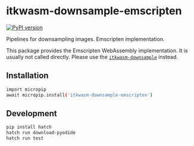 # itkwasm-downsample-emscripten

[![PyPI version](https://badge.fury.io/py/itkwasm-downsample-emscripten.svg)](https://badge.fury.io/py/itkwasm-downsample-emscripten)

Pipelines for downsampling images. Emscripten implementation.

This package provides the Emscripten WebAssembly implementation. It is usually not called directly. Please use the [`itkwasm-downsample`](https://pypi.org/project/itkwasm-downsample/) instead.


## Installation

```sh
import micropip
await micropip.install('itkwasm-downsample-emscripten')
```

## Development

```sh
pip install hatch
hatch run download-pyodide
hatch run test
```
